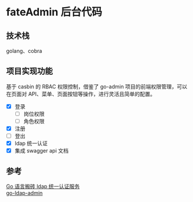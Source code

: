 # fateAdmin 后台代码

## 技术栈

golang、cobra

## 项目实现功能

基于 casbin 的 RBAC 权限控制，借鉴了 go-admin 项目的前端权限管理，可以在页面对 API、菜单、页面按钮等操作，进行灵活且简单的配置。

- [x] 登录
  - [ ] 岗位权限
  - [ ] 角色权限
- [x] 注册
- [ ] 登出
- [x] ldap 统一认证
- [x] 集成 swagger api 文档

## 参考

[Go 语言搬砖 ldap 统一认证服务](https://juejin.cn/post/7030968139924013087) </br>
[go-ldap-admin](https://github.com/eryajf/go-ldap-admin) </br>
